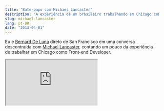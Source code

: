 ```yaml
---
title: "Bate-papo com Michael Lancaster"
description: "A experiência de um brasileiro trabalhando em Chicago como Front-end Developer."
slug: michael-lancaster
lang: pt-BR
date: "2013-04-01"
---
```


Eu e [Bernard De Luna](http://bernarddeluna.com/) direto de San Francisco em uma conversa descontraída com [Michael Lancaster](http://bymichaellancaster.com), contando um pouco da experiência de trabalhar em Chicago como Front-end Developer.

<div class="iframe-wrap">
  <iframe src="http://www.youtube.com/embed/73RVbGcZQXk">
  </iframe>
</div>
